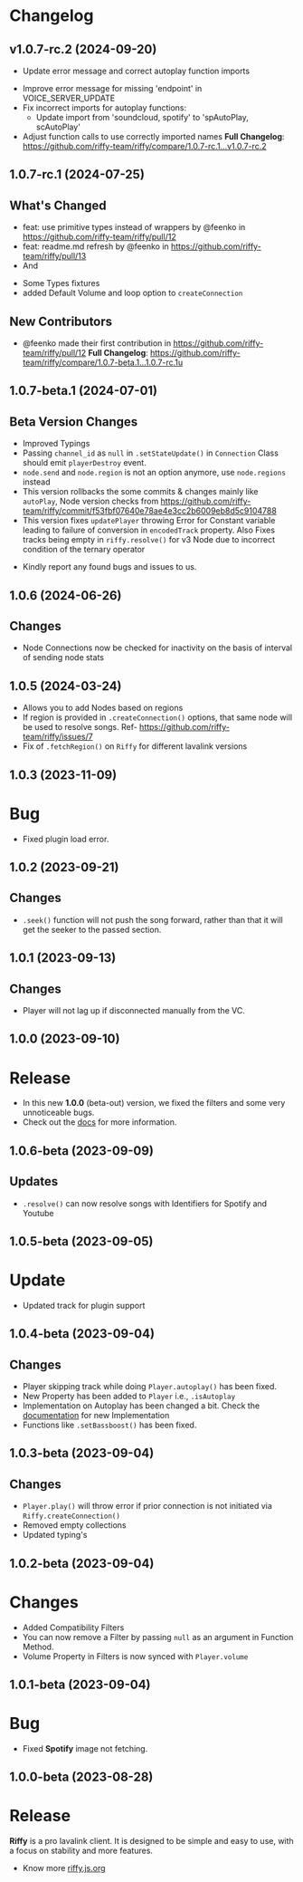 # Changelog

## v1.0.7-rc.2 (2024-09-20)

* Update error message and correct autoplay function imports
- Improve error message for missing 'endpoint' in VOICE_SERVER_UPDATE
- Fix incorrect imports for autoplay functions:
  - Update import from 'soundcloud, spotify' to 'spAutoPlay, scAutoPlay'
- Adjust function calls to use correctly imported names
**Full Changelog**: https://github.com/riffy-team/riffy/compare/1.0.7-rc.1...v1.0.7-rc.2

## 1.0.7-rc.1 (2024-07-25)

## What's Changed
* feat: use primitive types instead of wrappers by @feenko in https://github.com/riffy-team/riffy/pull/12
* feat: readme.md refresh by @feenko in https://github.com/riffy-team/riffy/pull/13
* And 
- Some Types fixtures
- added Default Volume and loop option to `createConnection`
## New Contributors
* @feenko made their first contribution in https://github.com/riffy-team/riffy/pull/12
**Full Changelog**: https://github.com/riffy-team/riffy/compare/1.0.7-beta.1...1.0.7-rc.1u

## 1.0.7-beta.1 (2024-07-01)

## Beta Version Changes
- Improved Typings
- Passing `channel_id` as `null` in `.setStateUpdate()` in `Connection` Class should emit `playerDestroy` event.
- `node.send` and `node.region` is not an option anymore, use `node.regions` instead
- This version rollbacks the some commits & changes mainly like `autoPlay`, Node version checks from https://github.com/riffy-team/riffy/commit/f53fbf07640e78ae4e3cc2b6009eb8d5c9104788
- This version fixes `updatePlayer` throwing Error for Constant variable leading to failure of conversion in `encodedTrack` property. Also Fixes tracks being empty in `riffy.resolve()` for v3 Node due to incorrect condition of the ternary operator
* Kindly report any found bugs and issues to us.

## 1.0.6 (2024-06-26)

## Changes
- Node Connections now be checked for inactivity on the basis of interval of sending node stats

## 1.0.5 (2024-03-24)

- Allows you to add Nodes based on regions
- If region is provided in `.createConnection()` options, that same node will be used to resolve songs. Ref- https://github.com/riffy-team/riffy/issues/7
- Fix of `.fetchRegion()` on `Riffy` for different lavalink versions

## 1.0.3 (2023-11-09)

# **Bug**
* Fixed plugin load error.

## 1.0.2 (2023-09-21)

## Changes
- `.seek()` function will not push the song forward, rather than that it will get the seeker to the passed section.

## 1.0.1 (2023-09-13)

## Changes
- Player will not lag up if disconnected manually from the VC.

## 1.0.0 (2023-09-10)

# __Release__
* In this new **1.0.0** (beta-out) version, we fixed the filters and some very unnoticeable bugs.
* Check out the [docs](https://riffy.js.org/) for more information.

## 1.0.6-beta (2023-09-09)

## Updates
- `.resolve()` can now resolve songs with Identifiers for Spotify and Youtube

## 1.0.5-beta (2023-09-05)

# __Update__
* Updated track for plugin support

## 1.0.4-beta (2023-09-04)

## Changes
- Player skipping track while doing `Player.autoplay()` has been fixed.
- New Property has been added to `Player` i.e., `.isAutoplay`
- Implementation on Autoplay has been changed a bit. Check the [documentation](https://riffy.js.org/implementations/autoplay) for new Implementation
- Functions like `.setBassboost()` has been fixed.

## 1.0.3-beta (2023-09-04)

## Changes
- `Player.play()` will throw error if prior connection is not initiated via `Riffy.createConnection()`
- Removed empty collections
- Updated typing's

## 1.0.2-beta (2023-09-04)

# Changes
- Added Compatibility Filters
- You can now remove a Filter by passing `null` as an argument in Function Method.
- Volume Property in Filters is now synced with `Player.volume`

## 1.0.1-beta (2023-09-04)

# __Bug__
* Fixed **Spotify** image not fetching.

## 1.0.0-beta (2023-08-28)

# __Release__
**Riffy** is a pro lavalink client. It is designed to be simple and easy to use, with a focus on stability and more features.
* Know more [riffy.js.org](https://riffy.js.org/)

